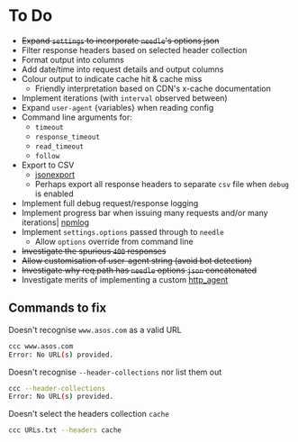 # To Do

* ~~Expand `settings` to incorporate `needle`'s options json~~
* Filter response headers based on selected header collection
* Format output into columns
* Add date/time into request details and output columns
* Colour output to indicate cache hit & cache miss
  * Friendly interpretation based on CDN's x-cache documentation
* Implement iterations (with `interval` observed between)
* Expand `user-agent` {variables} when reading config
* Command line arguments for:
  * `timeout`
  * `response_timeout`
  * `read_timeout`
  * `follow`
* Export to CSV
  * [jsonexport](https://www.npmjs.com/package/jsonexport)
  * Perhaps export all response headers to separate `csv` file when `debug` is enabled
* Implement full debug request/response logging
* Implement progress bar when issuing many requests and/or many iterations| [npmlog](https://www.npmjs.com/package/npmlog)
* Implement `settings.options` passed through to `needle`
  * Allow `options` override from command line
* ~~Investigate the spurious `400` responses~~
* ~~Allow customisation of user-agent string (avoid bot detection)~~
* ~~Investigate why req.path has `needle` options `json` concatenated~~
* Investigate merits of implementing a custom [http_agent](https://nodejs.org/api/http.html#http_class_http_agent)

## Commands to fix

Doesn't recognise `www.asos.com` as a valid URL

```bash
ccc www.asos.com
Error: No URL(s) provided.
```

Doesn't recognise `--header-collections` nor list them out

```bash
ccc --header-collections
Error: No URL(s) provided.
```

Doesn't select the headers collection `cache`

```bash
ccc URLs.txt --headers cache
```
